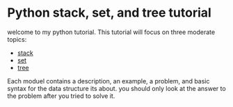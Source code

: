 #  Python stack, set, and tree tutorial
welcome to my python tutorial. This tutorial will focus on three moderate topics:
 - [stack](https://github.com/PaulMDecker/cse212final-project/blob/main/stack.md)
 - [set](https://github.com/PaulMDecker/cse212final-project/blob/main/set.md)
 - [tree](https://github.com/PaulMDecker/cse212final-project/blob/main/tree.md)

Each moduel contains a description, an example, a problem, and basic syntax for the data structure its about. you should only look at the answer to the problem after you tried to solve it.

